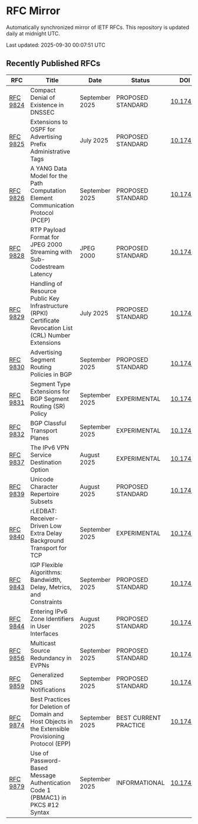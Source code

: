 # RFC Mirror

Automatically synchronized mirror of IETF RFCs. This repository is updated daily at midnight UTC.

Last updated: 2025-09-30 00:07:51 UTC

## Recently Published RFCs

| RFC | Title | Date | Status | DOI |
|-----|-------|------|--------|-----|
| [RFC 9824](rfcs/rfc9824.txt) | Compact Denial of Existence in DNSSEC | September 2025 | PROPOSED STANDARD | [10.17487](https://doi.org/10.17487/RFC9824) |
| [RFC 9825](rfcs/rfc9825.txt) | Extensions to OSPF for Advertising Prefix Administrative Tags | July 2025 | PROPOSED STANDARD | [10.17487](https://doi.org/10.17487/RFC9825) |
| [RFC 9826](rfcs/rfc9826.txt) | A YANG Data Model for the Path Computation Element Communication Protocol (PCEP) | September 2025 | PROPOSED STANDARD | [10.17487](https://doi.org/10.17487/RFC9826) |
| [RFC 9828](rfcs/rfc9828.txt) | RTP Payload Format for JPEG 2000 Streaming with Sub-Codestream Latency | JPEG 2000 | PROPOSED STANDARD | [10.17487](https://doi.org/10.17487/RFC9828) |
| [RFC 9829](rfcs/rfc9829.txt) | Handling of Resource Public Key Infrastructure (RPKI) Certificate Revocation List (CRL) Number Extensions | July 2025 | PROPOSED STANDARD | [10.17487](https://doi.org/10.17487/RFC9829) |
| [RFC 9830](rfcs/rfc9830.txt) | Advertising Segment Routing Policies in BGP | September 2025 | PROPOSED STANDARD | [10.17487](https://doi.org/10.17487/RFC9830) |
| [RFC 9831](rfcs/rfc9831.txt) | Segment Type Extensions for BGP Segment Routing (SR) Policy | September 2025 | EXPERIMENTAL | [10.17487](https://doi.org/10.17487/RFC9831) |
| [RFC 9832](rfcs/rfc9832.txt) | BGP Classful Transport Planes | September 2025 | EXPERIMENTAL | [10.17487](https://doi.org/10.17487/RFC9832) |
| [RFC 9837](rfcs/rfc9837.txt) | The IPv6 VPN Service Destination Option | August 2025 | EXPERIMENTAL | [10.17487](https://doi.org/10.17487/RFC9837) |
| [RFC 9839](rfcs/rfc9839.txt) | Unicode Character Repertoire Subsets | August 2025 | PROPOSED STANDARD | [10.17487](https://doi.org/10.17487/RFC9839) |
| [RFC 9840](rfcs/rfc9840.txt) | rLEDBAT: Receiver-Driven Low Extra Delay Background Transport for TCP | September 2025 | EXPERIMENTAL | [10.17487](https://doi.org/10.17487/RFC9840) |
| [RFC 9843](rfcs/rfc9843.txt) | IGP Flexible Algorithms: Bandwidth, Delay, Metrics, and Constraints | September 2025 | PROPOSED STANDARD | [10.17487](https://doi.org/10.17487/RFC9843) |
| [RFC 9844](rfcs/rfc9844.txt) | Entering IPv6 Zone Identifiers in User Interfaces | August 2025 | PROPOSED STANDARD | [10.17487](https://doi.org/10.17487/RFC9844) |
| [RFC 9856](rfcs/rfc9856.txt) | Multicast Source Redundancy in EVPNs | September 2025 | PROPOSED STANDARD | [10.17487](https://doi.org/10.17487/RFC9856) |
| [RFC 9859](rfcs/rfc9859.txt) | Generalized DNS Notifications | September 2025 | PROPOSED STANDARD | [10.17487](https://doi.org/10.17487/RFC9859) |
| [RFC 9874](rfcs/rfc9874.txt) | Best Practices for Deletion of Domain and Host Objects in the Extensible Provisioning Protocol (EPP) | September 2025 | BEST CURRENT PRACTICE | [10.17487](https://doi.org/10.17487/RFC9874) |
| [RFC 9879](rfcs/rfc9879.txt) | Use of Password-Based Message Authentication Code 1 (PBMAC1) in PKCS #12 Syntax | September 2025 | INFORMATIONAL | [10.17487](https://doi.org/10.17487/RFC9879) |
